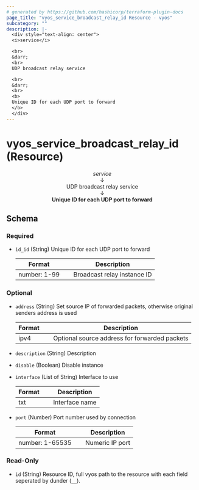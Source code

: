 ```yaml
---
# generated by https://github.com/hashicorp/terraform-plugin-docs
page_title: "vyos_service_broadcast_relay_id Resource - vyos"
subcategory: ""
description: |-
  <div style="text-align: center">
  <i>service</i>

  <br>
  &darr;
  <br>
  UDP broadcast relay service

  <br>
  &darr;
  <br>
  <b>
  Unique ID for each UDP port to forward
  </b>
  </div>
---
```


# vyos_service_broadcast_relay_id (Resource)

<div style="text-align: center">
<i>service</i>

<br>
&darr;
<br>
UDP broadcast relay service

<br>
&darr;
<br>
<b>
Unique ID for each UDP port to forward
</b>
</div>



<!-- schema generated by tfplugindocs -->
## Schema

### Required

- `id_id` (String) Unique ID for each UDP port to forward

    |  Format &emsp; | Description  |
    |----------|---------------|
    |  number: 1-99  &emsp; |  Broadcast relay instance ID  |

### Optional

- `address` (String) Set source IP of forwarded packets, otherwise original senders address is used

    |  Format &emsp; | Description  |
    |----------|---------------|
    |  ipv4  &emsp; |  Optional source address for forwarded packets  |
- `description` (String) Description
- `disable` (Boolean) Disable instance
- `interface` (List of String) Interface to use

    |  Format &emsp; | Description  |
    |----------|---------------|
    |  txt  &emsp; |  Interface name  |
- `port` (Number) Port number used by connection

    |  Format &emsp; | Description  |
    |----------|---------------|
    |  number: 1-65535  &emsp; |  Numeric IP port  |

### Read-Only

- `id` (String) Resource ID, full vyos path to the resource with each field seperated by dunder (`__`).

